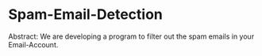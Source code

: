 # Spam-Email-Detection



Abstract:
We are developing a program to filter out the spam emails in your Email-Account.
